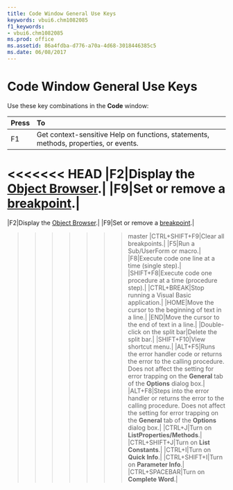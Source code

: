 ```yaml
---
title: Code Window General Use Keys
keywords: vbui6.chm1082085
f1_keywords:
- vbui6.chm1082085
ms.prod: office
ms.assetid: 86a4fdba-d776-a70a-4d68-3018446385c5
ms.date: 06/08/2017
---
```



# Code Window General Use Keys

Use these key combinations in the  **Code** window:



|**Press**|**To**|
|:-----|:-----|
|F1|Get context-sensitive Help on functions, statements, methods, properties, or events.|
<<<<<<< HEAD
|F2|Display the [Object Browser](../../Glossary/vbe-glossary.md).|
|F9|Set or remove a [breakpoint](../../Glossary/vbe-glossary.md).|
=======
|F2|Display the [Object Browser](../../Glossary/vbe-glossary.md#object-browser).|
|F9|Set or remove a [breakpoint](../../Glossary/vbe-glossary.md#breakpoint).|
>>>>>>> master
|CTRL+SHIFT+F9|Clear all breakpoints.|
|F5|Run a Sub/UserForm or macro.|
|F8|Execute code one line at a time (single step).|
|SHIFT+F8|Execute code one procedure at a time (procedure step).|
|CTRL+BREAK|Stop running a Visual Basic application.|
|HOME|Move the cursor to the beginning of text in a line.|
|END|Move the cursor to the end of text in a line.|
|Double-click on the split bar|Delete the split bar.|
|SHIFT+F10|View shortcut menu.|
|ALT+F5|Runs the error handler code or returns the error to the calling procedure. Does not affect the setting for error trapping on the  **General** tab of the **Options** dialog box.|
|ALT+F8|Steps into the error handler or returns the error to the calling procedure. Does not affect the setting for error trapping on the  **General** tab of the **Options** dialog box.|
|CTRL+J|Turn on  **ListProperties/Methods**.|
|CTRL+SHIFT+J|Turn on  **List Constants**.|
|CTRL+I|Turn on  **Quick Info**.|
|CTRL+SHIFT+I|Turn on  **Parameter Info**.|
|CTRL+SPACEBAR|Turn on  **Complete Word**.|

